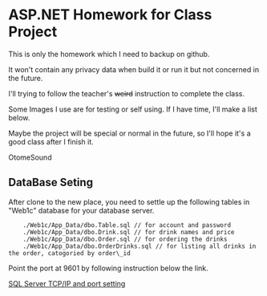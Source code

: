 ASP.NET Homework for Class Project
====

This is only the homework which I need to backup on github.

It won't contain any privacy data when build it or run it but not concerned in the future.

I'll trying to follow the teacher's ~~weird~~ instruction to complete the class.

Some Images I use are for testing or self using. If I have time, I'll make a list below.

Maybe the project will be special or normal in the future, so I'll hope it's a good class after I finish it.

OtomeSound

DataBase Seting
----

After clone to the new place, you need to settle up the following tables in "Web1c" database for your database server.

```
	./Web1c/App_Data/dbo.Table.sql // for account and password
	./Web1c/App_Data/dbo.Drink.sql // for drink names and price
	./Web1c/App_Data/dbo.Order.sql // for ordering the drinks
	./Web1c/App_Data/dbo.OrderDrinks.sql // for listing all drinks in the order, catogoried by order\_id
```

Point the port at 9601 by following instruction below the link.

[SQL Server TCP/IP and port setting](http://blog.miniasp.com/post/2007/12/28/How-to-enable-SQL-Express-TCP-IP-connection.aspx)
